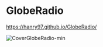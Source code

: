# GlobeRadio

https://hanry97.github.io/GlobeRadio/ 


![CoverGlobeRadio-min](https://user-images.githubusercontent.com/39801887/143444958-1586820c-4c08-4bb2-82ce-07df18852eb2.PNG)
